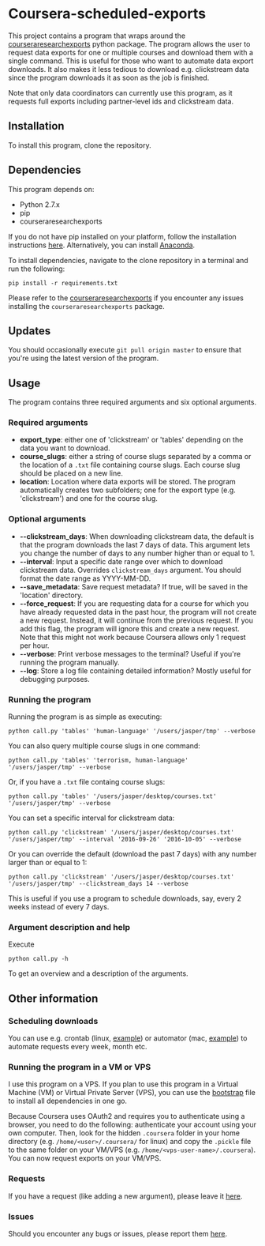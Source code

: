 # Coursera-scheduled-exports

This project contains a program that wraps around the [courseraresearchexports](https://github.com/coursera/courseraresearchexports) python package. The program allows the user to request data exports for one or multiple courses and download them with a single command. This is useful for those who want to automate data export downloads. It also makes it less tedious to download e.g. clickstream data since the program downloads it as soon as the job is finished.

Note that only data coordinators can currently use this program, as it requests full exports including partner-level ids and clickstream data.

## Installation

To install this program, clone the repository.

## Dependencies

This program depends on:

  * Python 2.7.x
  * pip
  * courseraresearchexports

If you do not have pip installed on your platform, follow the installation instructions [here](https://pip.pypa.io/en/latest/installing.html#install-or-upgrade-pip). Alternatively, you can install [Anaconda](https://www.continuum.io/downloads).

To install dependencies, navigate to the clone repository in a terminal and run the following:

```shell
pip install -r requirements.txt
```

Please refer to the [courseraresearchexports](https://github.com/coursera/courseraresearchexports) if you encounter any issues installing the `courseraresearchexports` package.

## Updates

You should occasionally execute `git pull origin master` to ensure that you're using the latest version of the program.

## Usage

The program contains three required arguments and six optional arguments.

### Required arguments

  - **export_type**: either one of 'clickstream' or 'tables' depending on the data you want to download.
  - **course_slugs**: either a string of course slugs separated by a comma or the location of a `.txt` file containing course slugs. Each course slug should be placed on a new line.
  - **location**: Location where data exports will be stored. The program automatically creates two subfolders; one for the export type (e.g. 'clickstream') and one for the course slug.

### Optional arguments

  - **--clickstream_days**: When downloading clickstream data, the default is that the program downloads the last 7 days of data. This argument lets you change the number of days to any number higher than or equal to 1.
  - **--interval**: Input a specific date range over which to download clickstream data. Overrides `clickstream_days` argument. You should format the date range as YYYY-MM-DD.
  - **--save_metadata**: Save request metadata? If true, will be saved in the 'location' directory.
  - **--force_request**: If you are requesting data for a course for which you have already requested data in the past hour, the program will not create a new request. Instead, it will continue from the previous request. If you add this flag, the program will ignore this and create a new request. Note that this might not work because Coursera allows only 1 request per hour.
  - **--verbose**: Print verbose messages to the terminal? Useful if you're running the program manually.
  - **--log**: Store a log file containing detailed information? Mostly useful for debugging purposes.

### Running the program

Running the program is as simple as executing:

```shell
python call.py 'tables' 'human-language' '/users/jasper/tmp' --verbose
```

You can also query multiple course slugs in one command:

```shell
python call.py 'tables' 'terrorism, human-language' '/users/jasper/tmp' --verbose
```

Or, if you have a `.txt` file containg course slugs:

```shell
python call.py 'tables' '/users/jasper/desktop/courses.txt' '/users/jasper/tmp' --verbose
```

You can set a specific interval for clickstream data:

```shell
python call.py 'clickstream' '/users/jasper/desktop/courses.txt' '/users/jasper/tmp' --interval '2016-09-26' '2016-10-05' --verbose
```

Or you can override the default (download the past 7 days) with any number larger than or equal to 1:

```shell
python call.py 'clickstream' '/users/jasper/desktop/courses.txt' '/users/jasper/tmp' --clickstream_days 14 --verbose
```

This is useful if you use a program to schedule downloads, say, every 2 weeks instead of every 7 days.

### Argument description and help

Execute

```shell
python call.py -h
```

To get an overview and a description of the arguments.

## Other information

### Scheduling downloads

You can use e.g. crontab (linux, [example](https://github.com/JasperHG90/coursera-scheduled-exports/blob/master/extra/crontab.txt)) or automator (mac, [example](http://apple.stackexchange.com/questions/59532/create-automator-service-with-a-python-script)) to automate requests every week, month etc.

### Running the program in a VM or VPS

I use this program on a VPS. If you plan to use this program in a Virtual Machine (VM) or Virtual Private Server (VPS), you can use the [bootstrap](https://github.com/JasperHG90/coursera-scheduled-exports/blob/master/extra/bootstrap.sh) file to install all dependencies in one go.

Because Coursera uses OAuth2 and requires you to authenticate using a browser, you need to do the following: authenticate your account using your own computer. Then, look for the hidden `.coursera` folder in your home directory (e.g. `/home/<user>/.coursera/` for linux) and copy the `.pickle` file to the same folder on your VM/VPS (e.g. `/home/<vps-user-name>/.coursera`). You can now request exports on your VM/VPS.

### Requests

If you have a request (like adding a new argument), please leave it [here](https://github.com/JasperHG90/coursera-scheduled-exports/issues).

### Issues

Should you encounter any bugs or issues, please report them [here](https://github.com/JasperHG90/coursera-scheduled-exports/issues).
